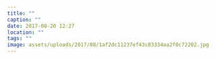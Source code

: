 ```yaml
---
title: ""
caption: ""
date: 2017-08-20 12:27
location: ""
tags: ""
image: assets/uploads/2017/08/1af2dc11237ef43c83334aa2f0c72202.jpg
---
```

